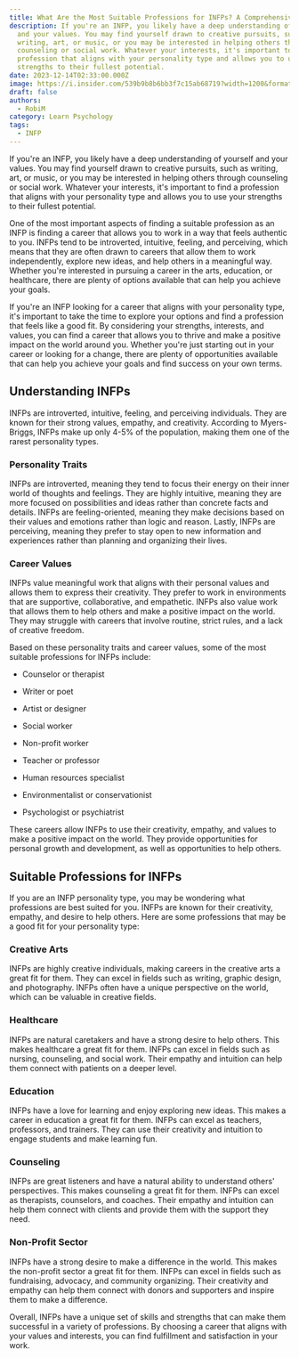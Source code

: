 ```yaml
---
title: What Are the Most Suitable Professions for INFPs? A Comprehensive Guide
description: If you're an INFP, you likely have a deep understanding of yourself
  and your values. You may find yourself drawn to creative pursuits, such as
  writing, art, or music, or you may be interested in helping others through
  counseling or social work. Whatever your interests, it's important to find a
  profession that aligns with your personality type and allows you to use your
  strengths to their fullest potential.
date: 2023-12-14T02:33:00.000Z
image: https://i.insider.com/539b9b8b6bb3f7c15ab68719?width=1200&format=jpeg
draft: false
authors:
  - RobiM
category: Learn Psychology
tags:
  - INFP
---
```





If you're an INFP, you likely have a deep understanding of yourself and your values. You may find yourself drawn to creative pursuits, such as writing, art, or music, or you may be interested in helping others through counseling or social work. Whatever your interests, it's important to find a profession that aligns with your personality type and allows you to use your strengths to their fullest potential.

One of the most important aspects of finding a suitable profession as an INFP is finding a career that allows you to work in a way that feels authentic to you. INFPs tend to be introverted, intuitive, feeling, and perceiving, which means that they are often drawn to careers that allow them to work independently, explore new ideas, and help others in a meaningful way. Whether you're interested in pursuing a career in the arts, education, or healthcare, there are plenty of options available that can help you achieve your goals.

If you're an INFP looking for a career that aligns with your personality type, it's important to take the time to explore your options and find a profession that feels like a good fit. By considering your strengths, interests, and values, you can find a career that allows you to thrive and make a positive impact on the world around you. Whether you're just starting out in your career or looking for a change, there are plenty of opportunities available that can help you achieve your goals and find success on your own terms.

Understanding INFPs
-------------------

INFPs are introverted, intuitive, feeling, and perceiving individuals. They are known for their strong values, empathy, and creativity. According to Myers-Briggs, INFPs make up only 4-5% of the population, making them one of the rarest personality types.

### Personality Traits

INFPs are introverted, meaning they tend to focus their energy on their inner world of thoughts and feelings. They are highly intuitive, meaning they are more focused on possibilities and ideas rather than concrete facts and details. INFPs are feeling-oriented, meaning they make decisions based on their values and emotions rather than logic and reason. Lastly, INFPs are perceiving, meaning they prefer to stay open to new information and experiences rather than planning and organizing their lives.

### Career Values

INFPs value meaningful work that aligns with their personal values and allows them to express their creativity. They prefer to work in environments that are supportive, collaborative, and empathetic. INFPs also value work that allows them to help others and make a positive impact on the world. They may struggle with careers that involve routine, strict rules, and a lack of creative freedom.

Based on these personality traits and career values, some of the most suitable professions for INFPs include:

*   Counselor or therapist
    
*   Writer or poet
    
*   Artist or designer
    
*   Social worker
    
*   Non-profit worker
    
*   Teacher or professor
    
*   Human resources specialist
    
*   Environmentalist or conservationist
    
*   Psychologist or psychiatrist
    

These careers allow INFPs to use their creativity, empathy, and values to make a positive impact on the world. They provide opportunities for personal growth and development, as well as opportunities to help others.

Suitable Professions for INFPs
------------------------------

If you are an INFP personality type, you may be wondering what professions are best suited for you. INFPs are known for their creativity, empathy, and desire to help others. Here are some professions that may be a good fit for your personality type:

### Creative Arts

INFPs are highly creative individuals, making careers in the creative arts a great fit for them. They can excel in fields such as writing, graphic design, and photography. INFPs often have a unique perspective on the world, which can be valuable in creative fields.

### Healthcare

INFPs are natural caretakers and have a strong desire to help others. This makes healthcare a great fit for them. INFPs can excel in fields such as nursing, counseling, and social work. Their empathy and intuition can help them connect with patients on a deeper level.

### Education

INFPs have a love for learning and enjoy exploring new ideas. This makes a career in education a great fit for them. INFPs can excel as teachers, professors, and trainers. They can use their creativity and intuition to engage students and make learning fun.

### Counseling

INFPs are great listeners and have a natural ability to understand others' perspectives. This makes counseling a great fit for them. INFPs can excel as therapists, counselors, and coaches. Their empathy and intuition can help them connect with clients and provide them with the support they need.

### Non-Profit Sector

INFPs have a strong desire to make a difference in the world. This makes the non-profit sector a great fit for them. INFPs can excel in fields such as fundraising, advocacy, and community organizing. Their creativity and empathy can help them connect with donors and supporters and inspire them to make a difference.

Overall, INFPs have a unique set of skills and strengths that can make them successful in a variety of professions. By choosing a career that aligns with your values and interests, you can find fulfillment and satisfaction in your work.
